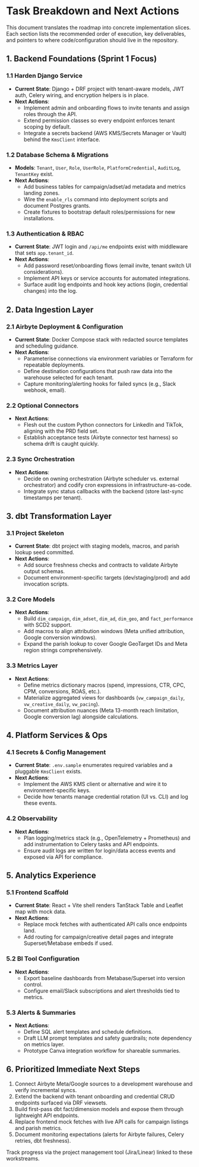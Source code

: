 # Task Breakdown and Next Actions

This document translates the roadmap into concrete implementation slices. Each section lists the
recommended order of execution, key deliverables, and pointers to where code/configuration should
live in the repository.

## 1. Backend Foundations (Sprint 1 Focus)

### 1.1 Harden Django Service
- **Current State**: Django + DRF project with tenant-aware models, JWT auth, Celery wiring, and
  encryption helpers is in place.
- **Next Actions**:
  - Implement admin and onboarding flows to invite tenants and assign roles through the API.
  - Extend permission classes so every endpoint enforces tenant scoping by default.
  - Integrate a secrets backend (AWS KMS/Secrets Manager or Vault) behind the `KmsClient` interface.

### 1.2 Database Schema & Migrations
- **Models**: `Tenant`, `User`, `Role`, `UserRole`, `PlatformCredential`, `AuditLog`, `TenantKey` exist.
- **Next Actions**:
  - Add business tables for campaign/adset/ad metadata and metrics landing zones.
  - Wire the `enable_rls` command into deployment scripts and document Postgres grants.
  - Create fixtures to bootstrap default roles/permissions for new installations.

### 1.3 Authentication & RBAC
- **Current State**: JWT login and `/api/me` endpoints exist with middleware that sets
  `app.tenant_id`.
- **Next Actions**:
  - Add password reset/onboarding flows (email invite, tenant switch UI considerations).
  - Implement API keys or service accounts for automated integrations.
  - Surface audit log endpoints and hook key actions (login, credential changes) into the log.

## 2. Data Ingestion Layer

### 2.1 Airbyte Deployment & Configuration
- **Current State**: Docker Compose stack with redacted source templates and scheduling guidance.
- **Next Actions**:
  - Parameterise connections via environment variables or Terraform for repeatable deployments.
  - Define destination configurations that push raw data into the warehouse selected for each tenant.
  - Capture monitoring/alerting hooks for failed syncs (e.g., Slack webhook, email).

### 2.2 Optional Connectors
- **Next Actions**:
  - Flesh out the custom Python connectors for LinkedIn and TikTok, aligning with the PRD field set.
  - Establish acceptance tests (Airbyte connector test harness) so schema drift is caught quickly.

### 2.3 Sync Orchestration
- **Next Actions**:
  - Decide on owning orchestration (Airbyte scheduler vs. external orchestrator) and codify cron
    expressions in infrastructure-as-code.
  - Integrate sync status callbacks with the backend (store last-sync timestamps per tenant).

## 3. dbt Transformation Layer

### 3.1 Project Skeleton
- **Current State**: dbt project with staging models, macros, and parish lookup seed committed.
- **Next Actions**:
  - Add source freshness checks and contracts to validate Airbyte output schemas.
  - Document environment-specific targets (dev/staging/prod) and add invocation scripts.

### 3.2 Core Models
- **Next Actions**:
  - Build `dim_campaign`, `dim_adset`, `dim_ad`, `dim_geo`, and `fact_performance` with SCD2 support.
  - Add macros to align attribution windows (Meta unified attribution, Google conversion windows).
  - Expand the parish lookup to cover Google GeoTarget IDs and Meta region strings comprehensively.

### 3.3 Metrics Layer
- **Next Actions**:
  - Define metrics dictionary macros (spend, impressions, CTR, CPC, CPM, conversions, ROAS, etc.).
  - Materialize aggregated views for dashboards (`vw_campaign_daily`, `vw_creative_daily`,
    `vw_pacing`).
  - Document attribution nuances (Meta 13-month reach limitation, Google conversion lag) alongside
    calculations.

## 4. Platform Services & Ops

### 4.1 Secrets & Config Management
- **Current State**: `.env.sample` enumerates required variables and a pluggable `KmsClient` exists.
- **Next Actions**:
  - Implement the AWS KMS client or alternative and wire it to environment-specific keys.
  - Decide how tenants manage credential rotation (UI vs. CLI) and log these events.

### 4.2 Observability
- **Next Actions**:
  - Plan logging/metrics stack (e.g., OpenTelemetry + Prometheus) and add instrumentation to Celery
    tasks and API endpoints.
  - Ensure audit logs are written for login/data access events and exposed via API for compliance.

## 5. Analytics Experience

### 5.1 Frontend Scaffold
- **Current State**: React + Vite shell renders TanStack Table and Leaflet map with mock data.
- **Next Actions**:
  - Replace mock fetches with authenticated API calls once endpoints land.
  - Add routing for campaign/creative detail pages and integrate Superset/Metabase embeds if used.

### 5.2 BI Tool Configuration
- **Next Actions**:
  - Export baseline dashboards from Metabase/Superset into version control.
  - Configure email/Slack subscriptions and alert thresholds tied to metrics.

### 5.3 Alerts & Summaries
- **Next Actions**:
  - Define SQL alert templates and schedule definitions.
  - Draft LLM prompt templates and safety guardrails; note dependency on metrics layer.
  - Prototype Canva integration workflow for shareable summaries.

## 6. Prioritized Immediate Next Steps
1. Connect Airbyte Meta/Google sources to a development warehouse and verify incremental syncs.
2. Extend the backend with tenant onboarding and credential CRUD endpoints surfaced via DRF viewsets.
3. Build first-pass dbt fact/dimension models and expose them through lightweight API endpoints.
4. Replace frontend mock fetches with live API calls for campaign listings and parish metrics.
5. Document monitoring expectations (alerts for Airbyte failures, Celery retries, dbt freshness).

Track progress via the project management tool (Jira/Linear) linked to these workstreams.

